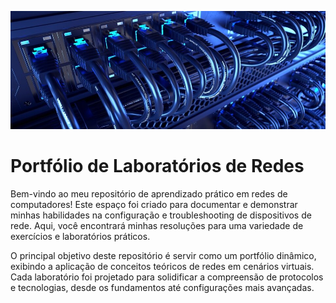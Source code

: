 ![Imagem Ilustrativa](network-wallpaper.jpg)

# Portfólio de Laboratórios de Redes
Bem-vindo ao meu repositório de aprendizado prático em redes de computadores! 
Este espaço foi criado para documentar e demonstrar minhas habilidades na configuração e troubleshooting de dispositivos de rede. 
Aqui, você encontrará minhas resoluções para uma variedade de exercícios e laboratórios práticos.

O principal objetivo deste repositório é servir como um portfólio dinâmico, exibindo a aplicação de conceitos teóricos de redes em cenários virtuais. 
Cada laboratório foi projetado para solidificar a compreensão de protocolos e tecnologias, desde os fundamentos até configurações mais avançadas.
